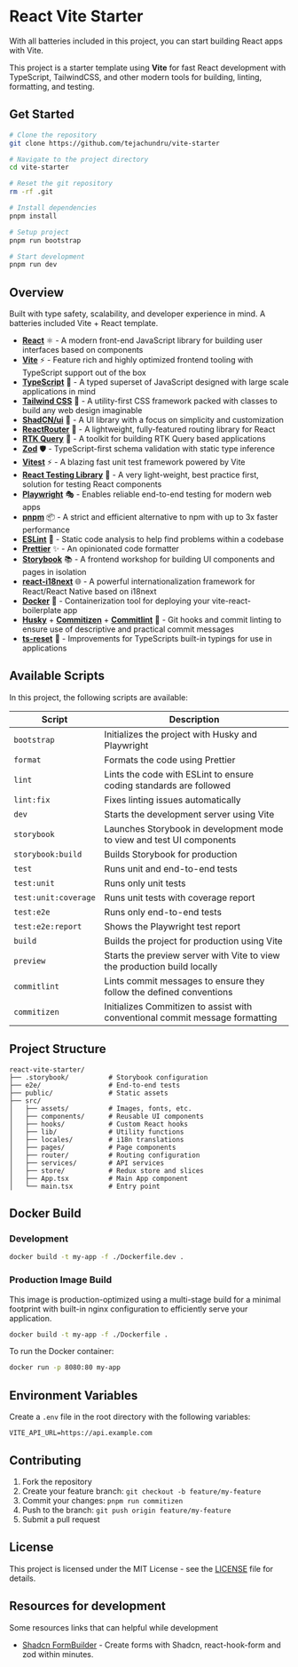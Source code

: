 # React Vite Starter

With all batteries included in this project, you can start building React apps with Vite.

This project is a starter template using **Vite** for fast React development with TypeScript, TailwindCSS, and other modern tools for building, linting, formatting, and testing.

## Get Started

```sh
# Clone the repository
git clone https://github.com/tejachundru/vite-starter

# Navigate to the project directory
cd vite-starter

# Reset the git repository
rm -rf .git

# Install dependencies
pnpm install

# Setup project
pnpm run bootstrap

# Start development
pnpm run dev
```

## Overview

Built with type safety, scalability, and developer experience in mind. A batteries included Vite + React template.

- [**React**](https://react.dev) ⚛️ - A modern front-end JavaScript library for building user interfaces based on components
- [**Vite**](https://vitejs.dev) ⚡ - Feature rich and highly optimized frontend tooling with TypeScript support out of the box
- [**TypeScript**](https://www.typescriptlang.org) 🔷 - A typed superset of JavaScript designed with large scale applications in mind
- [**Tailwind CSS**](https://tailwindcss.com) 🎨 - A utility-first CSS framework packed with classes to build any web design imaginable
- [**ShadCN/ui**](https://ui.shadcn.com/) 🧩 - A UI library with a focus on simplicity and customization
- [**ReactRouter**](https://reactrouter.com) 🧭 - A lightweight, fully-featured routing library for React
- [**RTK Query**](https://redux-toolkit.js.org/) 🔄 - A toolkit for building RTK Query based applications
- [**Zod**](https://zod.dev) 🛡️ - TypeScript-first schema validation with static type inference
- [**Vitest**](https://vitest.dev) ⚡ - A blazing fast unit test framework powered by Vite
- [**React Testing Library**](https://testing-library.com) 🧪 - A very light-weight, best practice first, solution for testing React components
- [**Playwright**](https://playwright.dev) 🎭 - Enables reliable end-to-end testing for modern web apps
- [**pnpm**](https://pnpm.io) 📦 - A strict and efficient alternative to npm with up to 3x faster performance
- [**ESLint**](https://eslint.org) 🧹 - Static code analysis to help find problems within a codebase
- [**Prettier**](https://prettier.io) ✨ - An opinionated code formatter
- [**Storybook**](https://storybook.js.org) 📚 - A frontend workshop for building UI components and pages in isolation
- [**react-i18next**](https://react.i18next.com/) 🌐 - A powerful internationalization framework for React/React Native based on i18next
- [**Docker**](https://www.docker.com) 🐳 - Containerization tool for deploying your vite-react-boilerplate app
- [**Husky**](https://github.com/typicode/husky#readme) + [**Commitizen**](https://github.com/commitizen/cz-cli#readme) + [**Commitlint**](https://github.com/conventional-changelog/commitlint#readme) 🐶 - Git hooks and commit linting to ensure use of descriptive and practical commit messages
- [**ts-reset**](https://github.com/total-typescript/ts-reset#readme) 🔧 - Improvements for TypeScripts built-in typings for use in applications

## Available Scripts

In this project, the following scripts are available:

| Script               | Description                                                                  |
| -------------------- | ---------------------------------------------------------------------------- |
| `bootstrap`          | Initializes the project with Husky and Playwright                            |
| `format`             | Formats the code using Prettier                                              |
| `lint`               | Lints the code with ESLint to ensure coding standards are followed           |
| `lint:fix`           | Fixes linting issues automatically                                           |
| `dev`                | Starts the development server using Vite                                     |
| `storybook`          | Launches Storybook in development mode to view and test UI components        |
| `storybook:build`    | Builds Storybook for production                                              |
| `test`               | Runs unit and end-to-end tests                                               |
| `test:unit`          | Runs only unit tests                                                         |
| `test:unit:coverage` | Runs unit tests with coverage report                                         |
| `test:e2e`           | Runs only end-to-end tests                                                   |
| `test:e2e:report`    | Shows the Playwright test report                                             |
| `build`              | Builds the project for production using Vite                                 |
| `preview`            | Starts the preview server with Vite to view the production build locally     |
| `commitlint`         | Lints commit messages to ensure they follow the defined conventions          |
| `commitizen`         | Initializes Commitizen to assist with conventional commit message formatting |

## Project Structure

```
react-vite-starter/
├── .storybook/          # Storybook configuration
├── e2e/                 # End-to-end tests
├── public/              # Static assets
├── src/
│   ├── assets/          # Images, fonts, etc.
│   ├── components/      # Reusable UI components
│   ├── hooks/           # Custom React hooks
│   ├── lib/             # Utility functions
│   ├── locales/         # i18n translations
│   ├── pages/           # Page components
│   ├── router/          # Routing configuration
│   ├── services/        # API services
│   ├── store/           # Redux store and slices
│   ├── App.tsx          # Main App component
│   └── main.tsx         # Entry point
```

## Docker Build

### Development

```sh
docker build -t my-app -f ./Dockerfile.dev .
```

### Production Image Build

This image is production-optimized using a multi-stage build for a minimal footprint with built-in nginx configuration to efficiently serve your application.

```sh
docker build -t my-app -f ./Dockerfile .
```

To run the Docker container:

```sh
docker run -p 8080:80 my-app
```

## Environment Variables

Create a `.env` file in the root directory with the following variables:

```
VITE_API_URL=https://api.example.com
```

## Contributing

1. Fork the repository
2. Create your feature branch: `git checkout -b feature/my-feature`
3. Commit your changes: `pnpm run commitizen`
4. Push to the branch: `git push origin feature/my-feature`
5. Submit a pull request

## License

This project is licensed under the MIT License - see the [LICENSE](LICENSE) file for details.

## Resources for development

Some resources links that can helpful while development

- [Shadcn FormBuilder](https://shadcn-form-build.vercel.app/) - Create forms with Shadcn, react-hook-form and zod within minutes.
